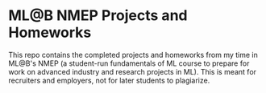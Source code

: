# ML@B NMEP Projects and Homeworks

This repo contains the completed projects and homeworks from my time in ML@B's NMEP (a student-run fundamentals of ML course to prepare for work on advanced industry and research projects in ML). This is meant for recruiters and employers, not for later students to plagiarize.
